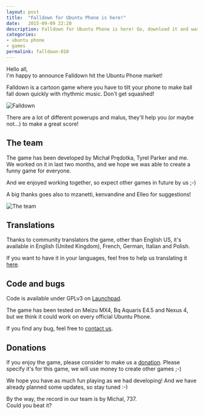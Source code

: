 ```yaml
---
layout: post
title:  "Falldown for Ubuntu Phone is here!"
date:   2015-09-09 22:20
description: Falldown for Ubuntu Phone is here! Go, download it and waste your days playing with it, as we did last 2 months
categories:
- ubuntu phone
- games
permalink: falldown-010
---
```


Hello all, <br/>
I'm happy to announce Falldown hit the Ubuntu Phone market!

Falldown is a cartoon game where you have to tilt your phone to make ball fall
down quickly with rhythmic music. Don't get squashed!

![Falldown][img0]

There are a lot of different powerups and malus, they'll help you (or maybe
not...) to make a great score!

## The team

The game has been developed by Michał Prędotka, Tyrel Parker and me. We worked
on it in last two months, and we hope we was able to create a funny game for
everyone.

And we enjoyed working together, so expect other games in future by us ;-)

A big thanks goes also to mzanetti, kenvandine and Elleo for suggestions!

![The team][img1]

## Translations

Thanks to community translators the game, other than English US, it's available
in English (United Kingdom), French, German, Italian and Polish.

If you want to have it in your languages, feel free to help us translating it
[here][translations].

## Code and bugs

Code is available under GPLv3 on [Launchpad][code].

The game has been tested on Meizu MX4, Bq Aquaris E4.5 and Nexus 4, but we think
it could work on every official Ubuntu Phone.

If you find any bug, feel free to [contact us][bug].

## Donations

If you enjoy the game, please consider to make us a [donation][donation]. Please
specify it's for this game, we will use money to create other games ;-)

We hope you have as much fun playing as we had developing! And we have already
planned some updates, so stay tuned :-)

By the way, the record in our team is by Michal, 737.<br/>
Could you beat it?

[img0]: http://img.rpadovani.com/posts/falldown0.png
[img1]: http://img.rpadovani.com/posts/falldown1.png
[translations]: https://translations.launchpad.net/falldown
[code]: https://code.launchpad.net/falldown
[bug]: https://bugs.launchpad.net/falldown/+filebug
[donation]: http://rpadovani.com/donations/
